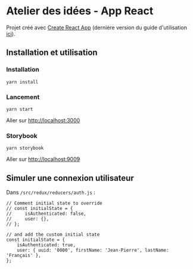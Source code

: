 # Atelier des idées - App React

Projet créé avec [Create React App](https://github.com/facebookincubator/create-react-app) (dernière version du guide d'utilisation [ici](https://github.com/facebookincubator/create-react-app/blob/master/packages/react-scripts/template/README.md)).

## Installation et utilisation

### Installation

`yarn install`

### Lancement

`yarn start`

Aller sur [http://localhost:3000](http://localhost:3000)

### Storybook

`yarn storybook`

Aller sur [http://localhost:9009](http://localhost:9009)

## Simuler une connexion utilisateur

Dans `/src/redux/reducers/auth.js` :

```
// Comment initial state to override
// const initialState = {
//     isAuthenticated: false,
//     user: {},
// };

// and add the custom initial state
const initialState = {
    isAuthenticated: true,
    user: { uuid: '0000', firstName: 'Jean-Pierre', lastName: 'Français' },
};
```

